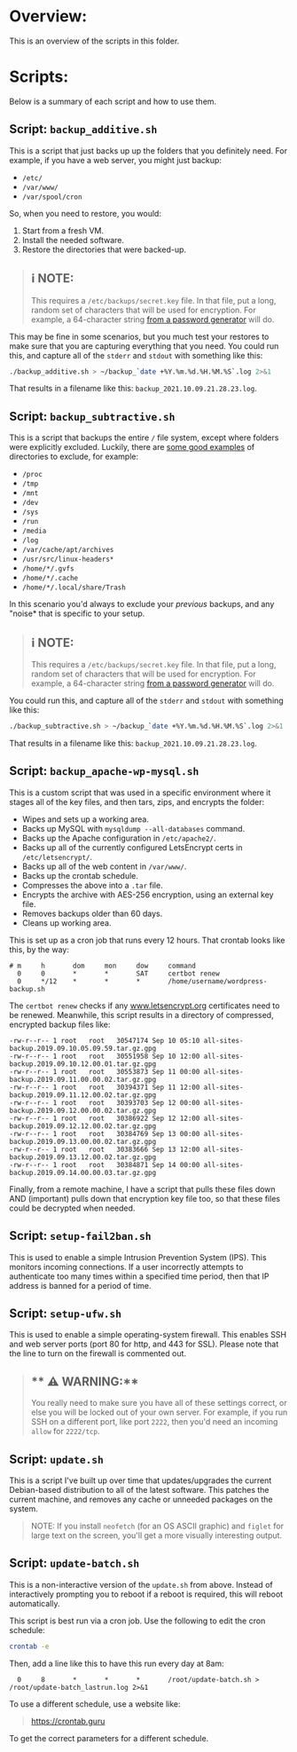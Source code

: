 # Overview:

This is an overview of the scripts in this folder.

# Scripts:

Below is a summary of each script and how to use them.

## Script: `backup_additive.sh`

This is a script that just backs up up the folders that you definitely need. For example, if you have a web server, you might just backup:

- `/etc/`
- `/var/www/`
- `/var/spool/cron`

So, when you need to restore, you would:

1. Start from a fresh VM.
2. Install the needed software.
3. Restore the directories that were backed-up.

> **ℹ️ NOTE:**
> ---
> This requires a `/etc/backups/secret.key` file. In that file, put a long, random set of characters that will be used for encryption. For example, a 64-character string [from a password generator](https://www.lastpass.com/features/password-generator) will do.

This may be fine in some scenarios, but you much test your restores to make sure that you are capturing everything that you need. You could run this, and capture all of the `stderr` and `stdout` with something like this:

```bash
./backup_additive.sh > ~/backup_`date +%Y.%m.%d.%H.%M.%S`.log 2>&1
```
That results in a filename like this: `backup_2021.10.09.21.28.23.log`.

## Script: `backup_subtractive.sh`

This is a script that backups the entire `/` file system, except where folders were explicitly excluded. Luckily, there are [some good examples](https://help.ubuntu.com/community/BackupYourSystem/TAR#Alternate_backup) of directories to exclude, for example:

- `/proc`
- `/tmp`
- `/mnt`
- `/dev`
- `/sys`
- `/run`
- `/media`
- `/log`
- `/var/cache/apt/archives`
- `/usr/src/linux-headers*`
- `/home/*/.gvfs`
- `/home/*/.cache`
- `/home/*/.local/share/Trash`

In this scenario you'd always to exclude your *previous* backups, and any "noise* that is specific to your setup.

> **ℹ️ NOTE:**
> ---
> This requires a `/etc/backups/secret.key` file. In that file, put a long, random set of characters that will be used for encryption. For example, a 64-character string [from a password generator](https://www.lastpass.com/features/password-generator) will do.

You could run this, and capture all of the `stderr` and `stdout` with something like this:

```bash
./backup_subtractive.sh > ~/backup_`date +%Y.%m.%d.%H.%M.%S`.log 2>&1
```
That results in a filename like this: `backup_2021.10.09.21.28.23.log`.

## Script: `backup_apache-wp-mysql.sh`

This is a custom script that was used in a specific environment where it stages all of the key files, and then tars, zips, and encrypts the folder:

- Wipes and sets up a working area.
- Backs up MySQL with `mysqldump --all-databases` command.
- Backs up the Apache configuration in `/etc/apache2/`.
- Backs up all of the currently configured LetsEncrypt certs in `/etc/letsencrypt/`.
- Backs up all of the web content in `/var/www/`.
- Backs up the crontab schedule.
- Compresses the above into a `.tar` file.
- Encrypts the archive with AES-256 encryption, using an external key file.
- Removes backups older than 60 days.
- Cleans up working area.

This is set up as a cron job that runs every 12 hours. That crontab looks like this, by the way:

```text++
# m     h       dom     mon     dow     command
  0     0       *       *       SAT     certbot renew
  0     */12    *       *       *       /home/username/wordpress-backup.sh
```

The `certbot renew` checks if any www.letsencrypt.org certificates need to be renewed. Meanwhile, this script results in a directory of compressed, encrypted backup files like:

```text
-rw-r--r-- 1 root   root   30547174 Sep 10 05:10 all-sites-backup.2019.09.10.05.09.59.tar.gz.gpg
-rw-r--r-- 1 root   root   30551958 Sep 10 12:00 all-sites-backup.2019.09.10.12.00.01.tar.gz.gpg
-rw-r--r-- 1 root   root   30553873 Sep 11 00:00 all-sites-backup.2019.09.11.00.00.02.tar.gz.gpg
-rw-r--r-- 1 root   root   30394371 Sep 11 12:00 all-sites-backup.2019.09.11.12.00.02.tar.gz.gpg
-rw-r--r-- 1 root   root   30393703 Sep 12 00:00 all-sites-backup.2019.09.12.00.00.02.tar.gz.gpg
-rw-r--r-- 1 root   root   30386922 Sep 12 12:00 all-sites-backup.2019.09.12.12.00.02.tar.gz.gpg
-rw-r--r-- 1 root   root   30384769 Sep 13 00:00 all-sites-backup.2019.09.13.00.00.02.tar.gz.gpg
-rw-r--r-- 1 root   root   30383666 Sep 13 12:00 all-sites-backup.2019.09.13.12.00.02.tar.gz.gpg
-rw-r--r-- 1 root   root   30384871 Sep 14 00:00 all-sites-backup.2019.09.14.00.00.03.tar.gz.gpg
```

Finally, from a remote machine, I have a script that pulls these files down AND (important) pulls down that encryption key file too, so that these files could be decrypted when needed.

## Script: `setup-fail2ban.sh`

This is used to enable a simple Intrusion Prevention System (IPS). This monitors incoming connections. If a user incorrectly attempts to authenticate too many times within a specified time period, then that IP address is banned for a period of time.

## Script: `setup-ufw.sh`

This is used to enable a simple operating-system firewall. This enables SSH and web server ports (port 80 for http, and 443 for SSL). Please note that the line to turn on the firewall is commented out. 

> ** ⚠️ WARNING:**
> ---
> You really need to make sure you have all of these settings correct, or else you will be locked out of your own server. For example, if you run SSH on a different port, like port `2222`, then you'd need an incoming `allow` for `2222/tcp`.

## Script: `update.sh`

This is a script I've built up over time that updates/upgrades the current Debian-based distribution to all of the latest software. This patches the current machine, and removes any cache or unneeded packages on the system.

> NOTE: If you install `neofetch` (for an OS ASCII graphic) and `figlet` for large text on the screen, you'll get a more visually interesting output.

## Script: `update-batch.sh`

This is a non-interactive version of the `update.sh` from above. Instead of interactively prompting you to reboot if a reboot is required, this will reboot automatically.

This script is best run via a cron job. Use the following to edit the cron schedule:

```bash
crontab -e
```

Then, add a line like this to have this run every day at 8am:

```crontab
  0     8       *       *       *       /root/update-batch.sh > /root/update-batch_lastrun.log 2>&1
```

To use a different schedule, use a website like:

> https://crontab.guru

To get the correct parameters for a different schedule.
